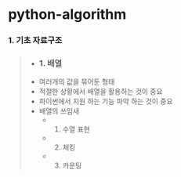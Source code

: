 # python-algorithm

### 1. 기초 자료구조

> - ### 1. 배열
> - 여러개의 값을 묶어둔 형태
> - 적절한 상황에서 배열을 활용하는 것이 중요
> - 파이썬에서 지원 하는 기능 파악 하는 것이 중요
> - 배열의 쓰임새
>   - 1. 수열 표현
>   - 2. 체킹
>   - 3. 카운팅
